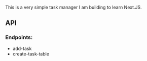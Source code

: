 This is a very simple task manager I am building to learn Next.JS.


## API

### Endpoints:

- add-task
- create-task-table